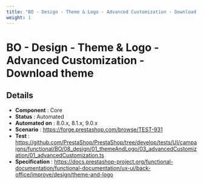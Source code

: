 ```yaml
---
title: "BO - Design - Theme & Logo - Advanced Customization - Download theme"
weight: 1
---
```


# BO - Design - Theme & Logo - Advanced Customization - Download theme
## Details
* **Component** : Core
* **Status** : Automated
* **Automated on** : 8.0.x, 8.1.x, 9.0.x
* **Scenario** : https://forge.prestashop.com/browse/TEST-931
* **Test** : https://github.com/PrestaShop/PrestaShop/tree/develop/tests/UI/campaigns/functional/BO/08_design/01_themeAndLogo/03_advancedCustomization/01_advancedCustomization.ts
* **Specification** : https://docs.prestashop-project.org/functional-documentation/functional-documentation/ux-ui/back-office/improve/design/theme-and-logo

